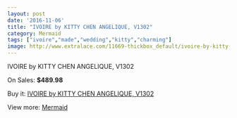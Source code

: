 ```yaml
---
layout: post
date: '2016-11-06'
title: "IVOIRE by KITTY CHEN ANGELIQUE, V1302"
category: Mermaid
tags: ["ivoire","made","wedding","kitty","charming"]
image: http://www.extralace.com/11669-thickbox_default/ivoire-by-kitty-chen-angelique-v1302.jpg
---
```

IVOIRE by KITTY CHEN ANGELIQUE, V1302

On Sales: **$489.98**
<a href="https://www.extralace.com/mermaid/5486-ivoire-by-kitty-chen-angelique-v1302.html"><amp-img layout="responsive" width="600" height="600" src="//www.extralace.com/11669-thickbox_default/ivoire-by-kitty-chen-angelique-v1302.jpg" alt="IVOIRE by KITTY CHEN ANGELIQUE, V1302 0" /></a>
<a href="https://www.extralace.com/mermaid/5486-ivoire-by-kitty-chen-angelique-v1302.html"><amp-img layout="responsive" width="600" height="600" src="//www.extralace.com/11670-thickbox_default/ivoire-by-kitty-chen-angelique-v1302.jpg" alt="IVOIRE by KITTY CHEN ANGELIQUE, V1302 1" /></a>

Buy it: [IVOIRE by KITTY CHEN ANGELIQUE, V1302](https://www.extralace.com/mermaid/5486-ivoire-by-kitty-chen-angelique-v1302.html "IVOIRE by KITTY CHEN ANGELIQUE, V1302")

View more: [Mermaid](https://www.extralace.com/5-mermaid "Mermaid")